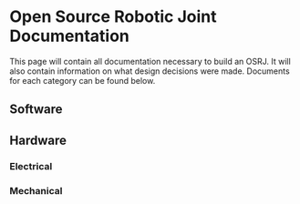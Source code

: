 # Open Source Robotic Joint Documentation

This page will contain all documentation necessary to build an OSRJ. It will also contain information on what design decisions were made. Documents for each category can be found below.

## Software

## Hardware

### Electrical

### Mechanical